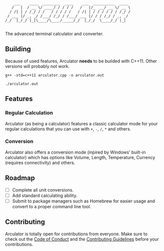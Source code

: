 ```
    ___    ____  ________  ____    ___  __________  ____ 
   /   |  / __ \/ ____/ / / / /   /   |/_  __/ __ \/ __ \
  / /| | / /_/ / /   / / / / /   / /| | / / / / / / /_/ /
 / ___ |/ _, _/ /___/ /_/ / /___/ ___ |/ / / /_/ / _, _/ 
/_/  |_/_/ |_|\____/\____/_____/_/  |_/_/  \____/_/ |_|  
                                                         
```

The advanced terminal calculator and converter.

## Building
Because of used features, Arculator **needs** to be builded with C++11. Other versions will probably not work.

```
g++ -std=c++11 arculator.cpp -o arculator.out
```

```
./arculator.out
```

## Features
### Regular Calculation
Arculator (as being a calculator) features a classic calculator mode for your regular calculations that you can use with `+`, `-`, `/`, `*` and others.

### Conversion
Arculator also offers a conversion mode (inpired by Windows' built-in calculator) which has options like Volume, Length, Temperature, Currency (requires connectivity) and others. 


## Roadmap
- [ ] Complete all unit conversions.
- [ ] Add standard calculating ability.
- [ ] Submit to package managers such as Homebrew for easier usage and convert to a proper command line tool.

## Contributing
Arculator is totally open for contributions from everyone. Make sure to check out the [Code of Conduct](https://github.com/ardacebi/arculator/blob/master/CODE_OF_CONDUCT.md) and the [Contributing Guidelines](https://github.com/ardacebi/arculator/blob/master/CONTRIBUTING.md) before your contributions.
